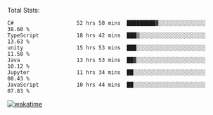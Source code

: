 Total Stats:
<!--START_SECTION:waka-->

```text
C#                    52 hrs 58 mins  █████████▓░░░░░░░░░░░░░░░   38.60 %
TypeScript            18 hrs 42 mins  ███▒░░░░░░░░░░░░░░░░░░░░░   13.63 %
unity                 15 hrs 53 mins  ███░░░░░░░░░░░░░░░░░░░░░░   11.58 %
Java                  13 hrs 53 mins  ██▓░░░░░░░░░░░░░░░░░░░░░░   10.12 %
Jupyter               11 hrs 34 mins  ██░░░░░░░░░░░░░░░░░░░░░░░   08.43 %
JavaScript            10 hrs 44 mins  ██░░░░░░░░░░░░░░░░░░░░░░░   07.83 %
```

<!--END_SECTION:waka-->

[![wakatime](https://wakatime.com/badge/user/d6a1e036-2153-43d6-9604-0dce67457b7f.svg)](https://wakatime.com/@d6a1e036-2153-43d6-9604-0dce67457b7f)
